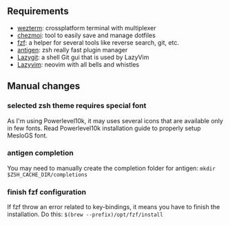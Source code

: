 ## Requirements

- [wezterm](https://wezfurlong.org/wezterm/): crossplatform terminal with multiplexer
- [chezmoi](https://www.chezmoi.io/): tool to easily save and manage dotfiles
- [fzf](https://github.com/junegunn/fzf): a helper for several tools like reverse search, git, etc.
- [antigen](https://antigen.sharats.me/): zsh really fast plugin manager
- [Lazygit](https://github.com/jesseduffield/lazygit): a shell Git gui that is used by LazyVim
- [Lazyvim](https://www.lazyvim.org/): neovim with all bells and whistles

## Manual changes

### selected zsh theme requires special font

As I'm using Powerlevel10k, it may uses several icons that are available only in few fonts. Read
Powerlevel10k installation guide to properly setup MesloGS font.

### antigen completion

You may need to manually create the completion folder for antigen:
`mkdir $ZSH_CACHE_DIR/completions`

### finish fzf configuration

If fzf throw an error related to key-bindings, it means you have to finish the installation. Do this:
`$(brew --prefix)/opt/fzf/install`
